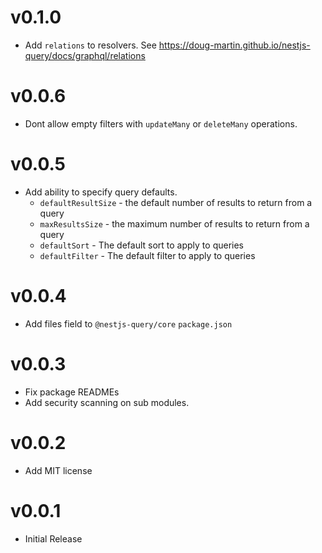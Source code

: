 # v0.1.0

* Add `relations` to resolvers. See https://doug-martin.github.io/nestjs-query/docs/graphql/relations

# v0.0.6

* Dont allow empty filters with `updateMany` or `deleteMany` operations.

# v0.0.5

* Add ability to specify query defaults.
   * `defaultResultSize` -  the default number of results to return from a query
   * `maxResultsSize` -  the maximum number of results to return from a query
   * `defaultSort` -  The default sort to apply to queries
   * `defaultFilter` -  The default filter to apply to queries

# v0.0.4

* Add files field to `@nestjs-query/core` `package.json`

# v0.0.3

* Fix package READMEs
* Add security scanning on sub modules.

# v0.0.2

* Add MIT license

# v0.0.1

* Initial Release
